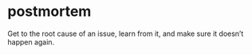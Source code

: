 # postmortem
Get to the root cause of an issue, learn from it, and make sure it doesn’t happen again.

